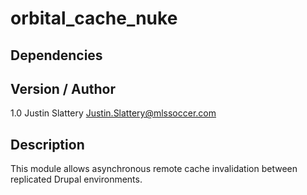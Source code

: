 # orbital_cache_nuke

## Dependencies

## Version / Author
1.0 Justin Slattery Justin.Slattery@mlssoccer.com

## Description
This module allows asynchronous remote cache invalidation between replicated
Drupal environments.